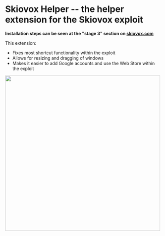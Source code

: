 # Skiovox Helper -- the helper extension for the Skiovox exploit

**Installation steps can be seen at the "stage 3" section on [skiovox.com](https://skiovox.com)**

This extension:

- Fixes most shortcut functionality within the exploit
- Allows for resizing and dragging of windows
- Makes it easier to add Google accounts and use the Web Store within the exploit

<img src="https://github.com/bypassiwastaken/skiovox-helper/assets/144500273/8a5ed73f-e3db-4944-b271-c47cd8b71233" width="500">